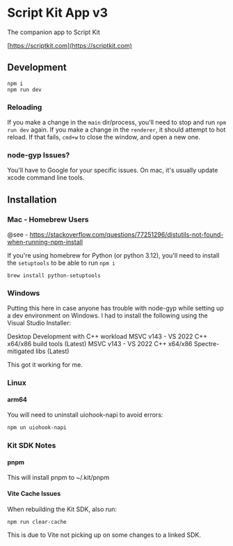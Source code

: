 # Script Kit App v3

The companion app to Script Kit

[https://scriptkit.com](https://scriptkit.com)

## Development

```
npm i
npm run dev
```

### Reloading

If you make a change in the `main` dir/process, you'll need to stop and run `npm run dev` again.
If you make a change in the `renderer`, it should attempt to hot reload. If that fails, `cmd+w` to close the window, and open a new one.


### node-gyp Issues?

You'll have to Google for your specific issues. On mac, it's usually update xcode command line tools.


## Installation

### Mac - Homebrew Users

@see - https://stackoverflow.com/questions/77251296/distutils-not-found-when-running-npm-install

If you're using homebrew for Python (or python 3.12), you'll need to install the `setuptools` to be able to run `npm i`

```
brew install python-setuptools
```

### Windows
Putting this here in case anyone has trouble with node-gyp while setting up a dev environment on Windows. I had to install the following using the Visual Studio Installer:

Desktop Development with C++ workload
MSVC v143 - VS 2022 C++ x64/x86 build tools (Latest)
MSVC v143 - VS 2022 C++ x64/x86 Spectre-mitigated libs (Latest)

This got it working for me.

### Linux

#### arm64

You will need to uninstall uiohook-napi to avoid errors:
```bash
npm un uiohook-napi
```


### Kit SDK Notes

#### pnpm

This will install pnpm to ~/.kit/pnpm

#### Vite Cache Issues

When rebuilding the Kit SDK, also run:

```
npm run clear-cache
```

This is due to Vite not picking up on some changes to a linked SDK.
